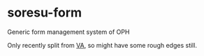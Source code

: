 # soresu-form
Generic form management system of OPH

Only recently split from [VA](https://github.com/Opetushallitus/valtionavustus), so might have some rough edges still.
